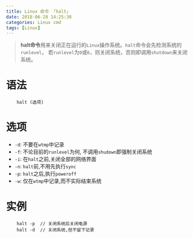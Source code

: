 ```yaml
---
title: Linux 命令 「halt」
date: 2018-06-28 14:25:30
categories: Linux cmd
tags: [Linux]
---
```


> **halt命令**用来关闭正在运行的`Linux`操作系统。`halt`命令会先检测系统的`runlevel`，
若`runlevel`为`0`或`6`，则关闭系统，否则即调用`shutdown`来关闭系统。

<!-- more -->

# 语法

```
    halt (选项)
```

# 选项

- `-d`:   不要在`wtmp`中记录
- `-f`:   不论目前的`runlevel`为何, 不调用`shudown`即强制关闭系统
- `-i`:   在`halt`之前,关闭全部的网络界面
- `-n`:   `halt`前,不用先执行`sync`
- `-p`:   `halt`之后,执行`poweroff`
- `-w`:   仅在`wtmp`中记录,而不实际结束系统

# 实例

```
    halt -p  // 关闭系统后关闭电源
    halt -d  // 关闭系统,但不留下记录
```
